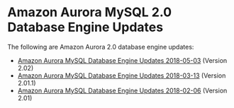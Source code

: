 # Amazon Aurora MySQL 2\.0 Database Engine Updates<a name="AuroraMySQL.Updates.20Updates"></a>

The following are Amazon Aurora 2\.0 database engine updates:
+ [Amazon Aurora MySQL Database Engine Updates 2018\-05\-03](AuroraMySQL.Updates.202.md) \(Version 2\.02\)
+ [Amazon Aurora MySQL Database Engine Updates 2018\-03\-13](AuroraMySQL.Updates.2011.md) \(Version 2\.01\.1\)
+ [Amazon Aurora MySQL Database Engine Updates 2018\-02\-06](AuroraMySQL.Updates.20180206.md) \(Version 2\.01\)